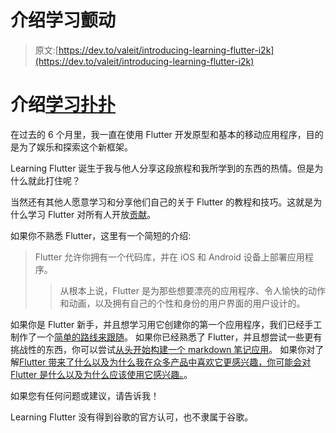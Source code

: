 # 介绍学习颤动

> 原文:[https://dev.to/valeit/introducing-learning-flutter-i2k](https://dev.to/valeit/introducing-learning-flutter-i2k)

# [](#introducing-learning-flutter)介绍[学习扑扑](https://learningflutter.net/)

在过去的 6 个月里，我一直在使用 Flutter 开发原型和基本的移动应用程序，目的是为了娱乐和探索这个新框架。

Learning Flutter 诞生于我与他人分享这段旅程和我所学到的东西的热情。但是为什么就此打住呢？

当然还有其他人愿意学习和分享他们自己的关于 Flutter 的教程和技巧。这就是为什么学习 Flutter 对所有人开放[贡献](https://learningflutter.net/contribute/)。

如果你不熟悉 Flutter，这里有一个简短的介绍:

> Flutter 允许你拥有一个代码库，并在 iOS 和 Android 设备上部署应用程序。
> 
> > 从根本上说，Flutter 是为那些想要漂亮的应用程序、令人愉快的动作和动画，以及拥有自己的个性和身份的用户界面的用户设计的。

如果你是 Flutter 新手，并且想学习用它创建你的第一个应用程序，我们已经手工制作了一个[简单的路线来跟随](https://learningflutter.net/welcome-learn-flutter/)。
如果你已经熟悉了 Flutter，并且想尝试一些更有挑战性的东西，你可以尝试[从头开始构建一个 markdown 笔记应用](https://learningflutter.net/flutter-markdown-editor)。
如果你对了解[Flutter 带来了什么以及为什么我在众多产品中喜欢它更感兴趣，你可能会对 Flutter 是什么以及为什么应该使用它感兴趣。](https://learningflutter.net/what-is-flutter/)。

如果您有任何问题或建议，请告诉我！

Learning Flutter 没有得到谷歌的官方认可，也不隶属于谷歌。
